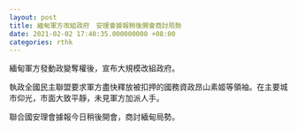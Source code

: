 ```yaml
---
layout: post
title: 緬甸軍方改組政府　安理會據報稍後開會商討局勢
date: 2021-02-02 17:40:35.000000000 +08:00
categories: rthk
---
```


緬甸軍方發動政變奪權後，宣布大規模改組政府。

執政全國民主聯盟要求軍方盡快釋放被扣押的國務資政昂山素姬等領袖。在主要城市仰光，市面大致平靜，未見軍方加派人手。

聯合國安理會據報今日稍後開會，商討緬甸局勢。
